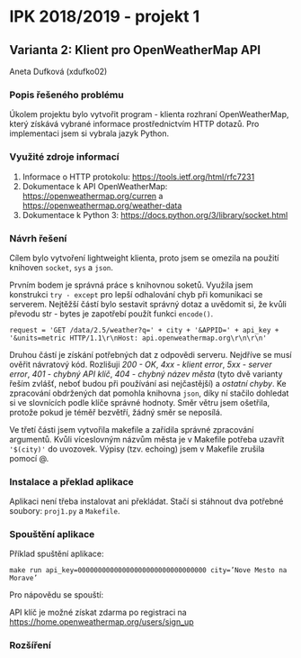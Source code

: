 # IPK 2018/2019 - projekt 1
## Varianta 2: Klient pro OpenWeatherMap API
Aneta Dufková (xdufko02)

### Popis řešeného problému
Úkolem projektu bylo vytvořit program \- klienta rozhraní OpenWeatherMap, který získává vybrané informace prostřednictvím HTTP dotazů. Pro implementaci jsem si vybrala jazyk Python.

### Využité zdroje informací
1. Informace o HTTP protokolu: https://tools.ietf.org/html/rfc7231
2. Dokumentace k API OpenWeatherMap: https://openweathermap.org/curren a https://openweathermap.org/weather-data
3. Dokumentace k Python 3: https://docs.python.org/3/library/socket.html

### Návrh řešení
Cílem bylo vytvoření lightweight klienta, proto jsem se omezila na použití knihoven `socket`, `sys` a `json`.

Prvním bodem je správná práce s knihovnou soketů. Využila jsem konstrukci `try - except` pro lepší odhalování chyb při komunikaci se serverem. Nejtěžší částí bylo sestavit správný dotaz a uvědomit si, že kvůli převodu str - bytes je zapotřebí použít funkci `encode()`.

    request = 'GET /data/2.5/weather?q=' + city + '&APPID=' + api_key + '&units=metric HTTP/1.1\r\nHost: api.openweathermap.org\r\n\r\n'

Druhou částí je získání potřebných dat z odpovědi serveru. Nejdříve se musí ověřit návratový kód. Rozlišuji _200 - OK_, _4xx - klient error_, _5xx - server error_, _401 - chybný API klíč_, _404 - chybný název města_ (tyto dvě varianty řeším zvlášť, neboť budou při používání asi nejčastější) a _ostatní chyby_.
Ke zpracování obdržených dat pomohla knihovna `json`, díky ní stačilo dohledat si ve slovnících podle klíče správné hodnoty. Směr větru jsem ošetřila, protože pokud je téměř bezvětří, žádný směr se neposílá.

Ve třetí části jsem vytvořila makefile a zařídila správné zpracování argumentů. Kvůli víceslovným názvům města je v Makefile potřeba uzavřít `'$(city)'` do uvozovek. Výpisy (tzv. echoing) jsem v Makefile zrušila pomocí \@. 

### Instalace a překlad aplikace
Aplikaci není třeba instalovat ani překládat. Stačí si stáhnout dva potřebné soubory: `proj1.py` a `Makefile`.

### Spouštění aplikace
Příklad spuštění aplikace:

    make run api_key=00000000000000000000000000000000 city=’Nove Mesto na Morave’
    
Pro nápovědu se spouští:
    

API klíč je možné získat zdarma po registraci na https://home.openweathermap.org/users/sign_up

### Rozšíření
